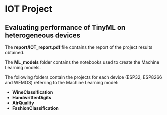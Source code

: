 # IOT Project

## Evaluating performance of TinyML on heterogeneous devices

The <b>report/IOT_report.pdf</b> file contains the report of the project results obtained.

The <b>ML_models</b> folder contains the notebooks used to create the Machine Learning models.

The following folders contain the projects for each device (ESP32, ESP8266 and WEMOS) referring to the Machine Learning model:
- <b>WineClassification</b>
- <b>HandwrittenDigits</b>
- <b>AirQuality</b>
- <b>FashionClassification</b>

